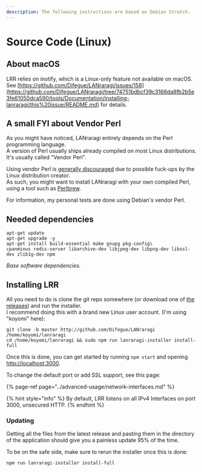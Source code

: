 ```yaml
---
description: The following instructions are based on Debian Stretch.
---
```


# Source Code \(Linux\)

## About macOS

LRR relies on inotify, which is a Linux-only feature not available on macOS. See [https://github.com/Difegue/LANraragi/issues/158](https://github.com/Difegue/LANraragi/tree/74751bdbcf39c3166da8fb2b5e3fe61050dca590/tools/Documentation/installing-lanraragi/this%20issue/README.md) for details.

## A small FYI about Vendor Perl

As you might have noticed, LANraragi entirely depends on the Perl programming language.  
A version of Perl usually ships already compiled on most Linux distributions. It's usually called "Vendor Perl".

Using vendor Perl is [generally discouraged](http://www.modernperlbooks.com/mt/2012/01/avoiding-the-vendor-perl-fad-diet.html) due to possible fuck-ups by the Linux distribution creator.  
As such, you might want to install LANraragi with your own compiled Perl, using a tool such as [Perlbrew](https://perlbrew.pl/).

For information, my personal tests are done using Debian's vendor Perl.

## Needed dependencies

```text
apt-get update
apt-get upgrade -y
apt-get install build-essential make gnupg pkg-config\
cpanminus redis-server libarchive-dev libjpeg-dev libpng-dev libssl-dev zlib1g-dev npm
```

_Base software dependencies._

## Installing LRR

All you need to do is clone the git repo somewhere \(or download one of [the releases](https://github.com/Difegue/LANraragi/releases)\) and run the installer.  
I recommend doing this with a brand new Linux user account. \(I'm using "koyomi" here\):

```text
git clone -b master http://github.com/Difegue/LANraragi /home/koyomi/lanraragi
cd /home/koyomi/lanraragi && sudo npm run lanraragi-installer install-full
```

Once this is done, you can get started by running `npm start` and opening [http://localhost:3000](http://localhost:3000).

To change the default port or add SSL support, see this page:

{% page-ref page="../advanced-usage/network-interfaces.md" %}

{% hint style="info" %}
By default, LRR listens on all IPv4 Interfaces on port 3000, unsecured HTTP.
{% endhint %}

### Updating

Getting all the files from the latest release and pasting them in the directory of the application should give you a painless update 95% of the time.

To be on the safe side, make sure to rerun the installer once this is done:

```bash
npm run lanraragi-installer install-full
```


